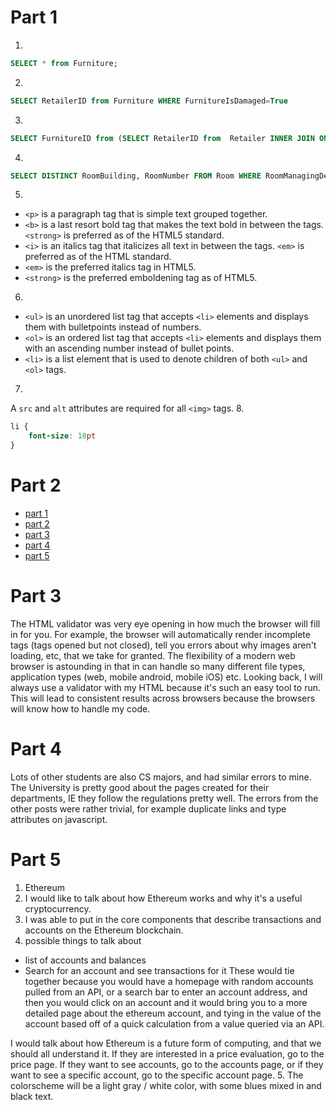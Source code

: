 # Part 1
1.
```SQL
SELECT * from Furniture;
```
2.
```SQL
SELECT RetailerID from Furniture WHERE FurnitureIsDamaged=True
```
3. 
```SQL
SELECT FurnitureID from (SELECT RetailerID from  Retailer INNER JOIN ON RetailerID FROM Furniture) WHERE FurnitureIsDamaged = True
```
4.
```SQL
SELECT DISTINCT RoomBuilding, RoomNumber FROM Room WHERE RoomManagingDepartment = "LIS" ORDER BY RoomBuilding ASC
```
5.
* `<p>` is a paragraph tag that is simple text grouped together.
* `<b>` is a last resort bold tag that makes the text bold in between the tags. `<strong>` is preferred as of the HTML5 standard.
* `<i>` is an italics tag that italicizes all text in between the tags. `<em>` is preferred as of the HTML standard.
* `<em>` is the preferred italics tag in HTML5.
* `<strong>` is the preferred emboldening tag as of HTML5.
6.
* `<ul>` is an unordered list tag that accepts  `<li>` elements and displays them with bulletpoints instead of numbers.
* `<ol>` is an ordered list tag that accepts `<li>` elements and displays them with an ascending number instead of bullet points.
* `<li>` is a list element that is used to denote children of both `<ul>` and `<ol>` tags.
7.
A `src` and `alt` attributes are required for all `<img>` tags.
8.
```CSS
li {
    font-size: 18pt
}
```
# Part 2
* [part 1](LIS351Packet3/p2_1.png)
* [part 2](LIS351Packet3/p2_2.png)
* [part 3](LIS351Packet3/p2_3.png)
* [part 4](LIS351Packet3/part2_4.png)
* [part 5](LIS351Packet3/p2_5.png)
# Part 3
The HTML validator was very eye opening in how much the browser will fill in for you. For example, the browser will automatically render incomplete tags (tags opened but not closed), tell you errors about why images aren't loading, etc, that we take for granted. The flexibility of a modern web browser is astounding in that in can handle so many different file types, application types (web, mobile android, mobile iOS) etc. Looking back, I will
always use a validator with my HTML because it's such an easy tool to run. This will lead
to consistent results across browsers because the browsers will know how to handle
my code. 
# Part 4
Lots of other students are also CS majors, and had similar errors to mine. The University is pretty good about the pages created for their departments, IE they follow the regulations pretty well. The errors from the other posts were rather trivial, for example duplicate links and type attributes on javascript. 
# Part 5
1. Ethereum
2. I would like to talk about how Ethereum works and why it's a useful cryptocurrency.
3. I was able to put in the core components that describe transactions and accounts on the Ethereum blockchain.
4. possible things to talk about 
* list of accounts and balances
* Search for an account and see transactions for it
These would tie together because you would have a homepage with random accounts pulled from an API, or a search bar to enter an account address, and then you would click on an account and it would bring you to a more detailed page about the ethereum account, and tying in the value of the account based off of a quick calculation from a value queried via an API. 

I would talk about how Ethereum is a future form of computing, and that we should all understand it. If they are interested in a price evaluation, go to the price page. If they want to see accounts, go to the accounts page, or if they want to see a specific account, go to the specific account page. 
5. The colorscheme will be a light gray / white color, with some blues mixed in and black text. 



